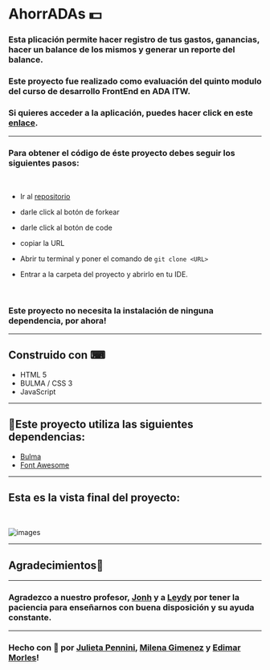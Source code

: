 # AhorrADAs 💵

  ### Esta plicación permite hacer registro de tus gastos, ganancias, hacer un balance de los mismos y generar un reporte del balance. 

  ### Este proyecto fue realizado como evaluación del quinto modulo del curso de desarrollo FrontEnd en ADA ITW. 

  ### Si quieres acceder a la aplicación, puedes hacer click en este [enlace](https://julietapennini.github.io/proyecto-ahorradas/).

  ***

  ### Para obtener el código de éste proyecto debes seguir los siguientes pasos:
  <br>

  - Ir al [repositorio](https://github.com/julietapennini/proyecto-ahorradas)

  - darle click al botón de forkear
  - darle click al botón de code
  - copiar la URL
  - Abrir tu terminal y poner el comando de ```git clone <URL>```
  - Entrar a la carpeta del proyecto y abrirlo en tu IDE.
  <br>

### Este proyecto no necesita la instalación de ninguna dependencia, por ahora!

***
## Construido con ⌨

- HTML 5
- BULMA / CSS 3
- JavaScript

***
##  📂Este proyecto utiliza las siguientes dependencias:
-  [Bulma](https://bulma.io/documentation/elements/)
-  [Font Awesome](https://fontawesome.com/icons)


***
## Esta es la vista final del proyecto:
<br>
 
![images]()

***
## Agradecimientos🙌
***
### Agradezco a nuestro profesor, [Jonh](https://github.com/Jonhks) y a [Leydy](https://github.com/leydyk93/) por tener la paciencia para enseñarnos con buena disposición y su ayuda constante. 


***
### Hecho con 🧡 por [Julieta Pennini](https://github.com/julietapennini),  [Milena Gimenez](https://github.com/MilenaGimenez) y  [Edimar Morles](https://github.com/edimar-m)!
